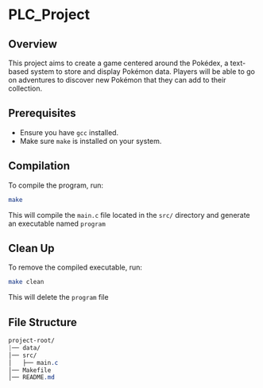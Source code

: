 # PLC_Project

## Overview
This project aims to create a game centered around the Pokédex, a text-based system to store and display Pokémon data. Players will be able to go on adventures to discover new Pokémon that they can add to their collection.

## Prerequisites
- Ensure you have `gcc` installed.
- Make sure `make` is installed on your system.

## Compilation
To compile the program, run:
```sh
make
```
This will compile the `main.c` file located in the `src/` directory and generate an executable named `program`

## Clean Up
To remove the compiled executable, run:
```sh
make clean
```
This will delete the `program` file

## File Structure
```css
project-root/
|── data/
│── src/
│   ├── main.c
│── Makefile
│── README.md
```
